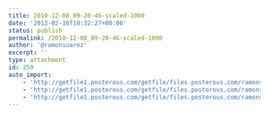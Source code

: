 ```yaml
---
title: 2010-12-08_09-20-46-scaled-1000
date: '2013-02-16T10:32:27+00:00'
status: publish
permalink: /2010-12-08_09-20-46-scaled-1000
author: '@ramonsuarez'
excerpt: ''
type: attachment
id: 259
auto_import:
    - 'http://getfile1.posterous.com/getfile/files.posterous.com/ramonsuarez/5elmiPMW7BuCkPqejT2iDCsanlUuJkPOzV1Xd8QFgOv9ULZY4mRCnOLH0etp/2010-12-08_09.20.46.jpg.scaled.1000.jpg'
    - 'http://getfile1.posterous.com/getfile/files.posterous.com/ramonsuarez/5elmiPMW7BuCkPqejT2iDCsanlUuJkPOzV1Xd8QFgOv9ULZY4mRCnOLH0etp/2010-12-08_09.20.46.jpg.scaled.1000.jpg'
    - 'http://getfile1.posterous.com/getfile/files.posterous.com/ramonsuarez/5elmiPMW7BuCkPqejT2iDCsanlUuJkPOzV1Xd8QFgOv9ULZY4mRCnOLH0etp/2010-12-08_09.20.46.jpg.scaled.1000.jpg'
---
```

<!DOCTYPE html PUBLIC "-//W3C//DTD HTML 4.0 Transitional//EN" "http://www.w3.org/TR/REC-html40/loose.dtd">
<?xml encoding="UTF-8">
